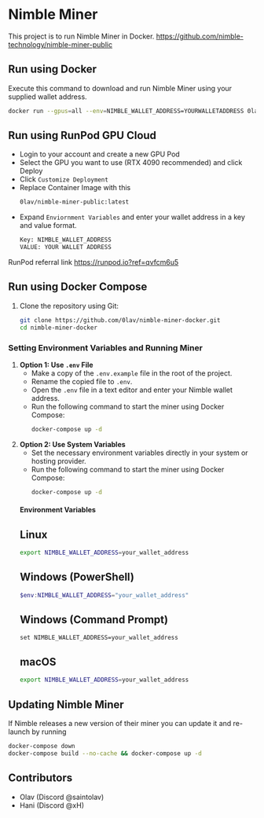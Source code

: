 # Nimble Miner

This project is to run Nimble Miner in Docker.
https://github.com/nimble-technology/nimble-miner-public

## Run using Docker

Execute this command to download and run Nimble Miner using your supplied wallet address.

```sh
docker run --gpus=all --env=NIMBLE_WALLET_ADDRESS=YOURWALLETADDRESS 0lav/nimble-miner-public
```

## Run using RunPod GPU Cloud
- Login to your account and create a new GPU Pod
- Select the GPU you want to use (RTX 4090 recommended) and click Deploy
- Click `Customize Deployment`
- Replace Container Image with this
  ```sh
  0lav/nimble-miner-public:latest

- Expand `Enviornment Variables` and enter your wallet address in a key and value format.
  ```sh
  Key: NIMBLE_WALLET_ADDRESS
  VALUE: YOUR WALLET ADDRESS
  
RunPod referral link https://runpod.io?ref=qvfcm6u5 

## Run using Docker Compose

1. Clone the repository using Git:

   ```sh
   git clone https://github.com/0lav/nimble-miner-docker.git
   cd nimble-miner-docker
   
### Setting Environment Variables and Running Miner

1. **Option 1: Use `.env` File**
   - Make a copy of the `.env.example` file in the root of the project.
   - Rename the copied file to `.env`.
   - Open the `.env` file in a text editor and enter your Nimble wallet address.
   - Run the following command to start the miner using Docker Compose:
     ```sh
     docker-compose up -d
     
2. **Option 2: Use System Variables**
   - Set the necessary environment variables directly in your system or hosting provider.
   - Run the following command to start the miner using Docker Compose:
     ```sh
     docker-compose up -d

    #### Environment Variables 
    ## Linux
    ```sh
    export NIMBLE_WALLET_ADDRESS=your_wallet_address
    ```
    ## Windows (PowerShell)
    ```powershell
    $env:NIMBLE_WALLET_ADDRESS="your_wallet_address"
    ```
    ## Windows (Command Prompt)
    ```batch
    set NIMBLE_WALLET_ADDRESS=your_wallet_address
    ```
    ## macOS
    ```sh
    export NIMBLE_WALLET_ADDRESS=your_wallet_address
    ```
## Updating Nimble Miner
   If Nimble releases a new version of their miner you can update it and re-launch by running
   ```sh
   docker-compose down
   docker-compose build --no-cache && docker-compose up -d
```
## Contributors
- Olav (Discord @saintolav)
- Hani (Discord @xH)
